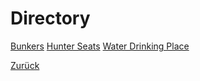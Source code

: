 # Directory
[Bunkers](./forest/bunker.html)
[Hunter Seats](./forest/hunter.html)
[Water Drinking Place](./forest/water.html)

[Zurück](./)
